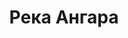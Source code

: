 ---
title: 'Река Ангара'
location: 'Река Ангара'
categories: [as-the-first-settlers]
tags: [all, 2016]
---